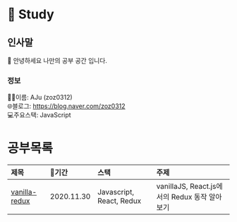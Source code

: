 # 📖 Study
## 인사말
👋 안녕하세요 나만의 공부 공간 입니다.
### 정보
👨‍💻이름: AJu (zoz0312)
<br />
🌐블로그: https://blog.naver.com/zoz0312
<br />
💻주요스택: JavaScript

공부목록
=======
| 제목 | 📆기간 | 스택 | 주제 |
|:--- | :--- | :--- | :--- |
| [vanilla-redux](./vanilla-redux) | 2020.11.30 | Javascript, React, Redux | vanillaJS, React.js에서의 Redux 동작 알아보기 |